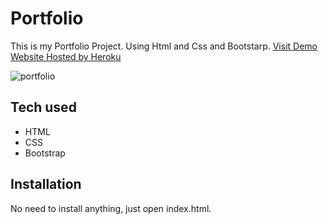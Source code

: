 # Portfolio
This is my Portfolio Project. Using Html and Css and Bootstarp.
[Visit Demo Website Hosted by Heroku](https://portfolio-muk.herokuapp.com)

![portfolio](https://user-images.githubusercontent.com/97320145/153090357-d6e6bbcb-f356-4cca-a975-b938d15e99d4.jpg)


## Tech used
* HTML
* CSS
* Bootstrap
## Installation
No need to install anything, just open index.html.
